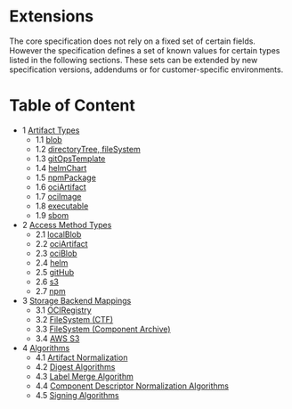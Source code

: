# Extensions

The core specification does not rely on a fixed set of certain fields.
However the specification defines a set of known values for certain types
listed in the following sections. These sets can be extended by new specification versions,
addendums or for customer-specific environments.

# Table of Content

* 1 [Artifact Types](01-artifact-types/README.md)
  * 1.1 [blob](01-artifact-types/blob.md)                               
  * 1.2 [directoryTree, fileSystem](01-artifact-types/file-system.md) 
  * 1.3 [gitOpsTemplate](01-artifact-types/gitops.md)                   
  * 1.4 [helmChart](01-artifact-types/helmchart.md)                     
  * 1.5 [npmPackage](01-artifact-types/npm.md)                          
  * 1.6 [ociArtifact](01-artifact-types/oci-artifact.md)                
  * 1.7 [ociImage](01-artifact-types/oci-image.md)                     
  * 1.8 [executable](01-artifact-types/executable.md)                   
  * 1.9 [sbom](01-artifact-types/sbom.md)       
* 2 [Access Method Types](02-access-types/README.md)
  * 2.1 [localBlob](02-access-typeslocalblob.md)     
  * 2.2 [ociArtifact](02-access-typesociartifact.md) 
  * 2.3 [ociBlob](02-access-typesociblob.md)         
  * 2.4 [helm](h02-access-typeselm.md)               
  * 2.5 [gitHub](02-access-typesgithub.md)           
  * 2.6 [s3](02-access-typess3.md)                   
  * 2.7 [npm](02-access-typesnpm.md)     
* 3 [Storage Backend Mappings](03-storage-backends/README.md)
  * 3.1 [OCIRegistry](03-storage-backendsoci.md)                                  
  * 3.2 [FileSystem (CTF)](03-storage-backendsctf.md)                             
  * 3.3 [FileSystem (Component Archive)](03-storage-backendscomponent-archive.md) 
  * 3.4 [AWS S3](03-storage-backendss3.md)       
* 4 [Algorithms](04-algorithms/README.md)
  * 4.1 [Artifact Normalization](04-algorithms/artifact-normalization-types.md)
  * 4.2 [Digest Algorithms](04-algorithms/label-merge-algorithms.md)
  * 4.3 [Label Merge Algorithm](04-algorithms/digest-algorithms.md)
  * 4.4 [Component Descriptor Normalization Algorithms](04-algorithms/component-descriptor-normalization-algorithms.md)
  * 4.5 [Signing Algorithms](04-algorithms/signing-algorithms.md)
